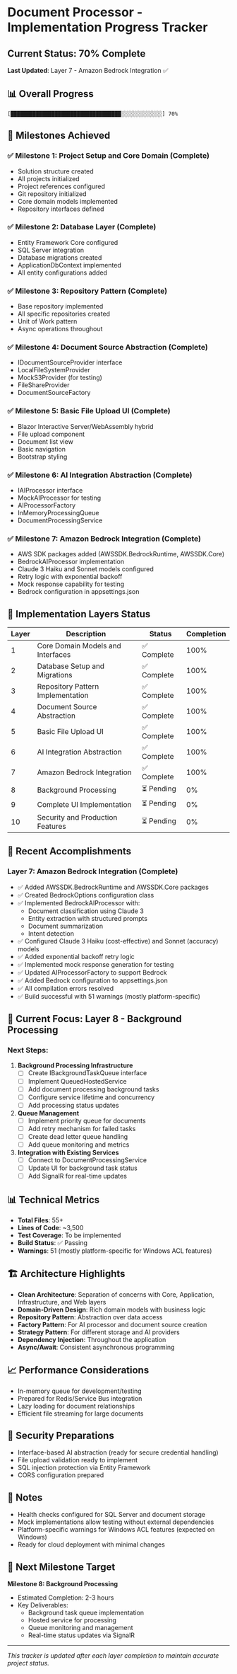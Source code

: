 # Document Processor - Implementation Progress Tracker

## Current Status: 70% Complete
**Last Updated**: Layer 7 - Amazon Bedrock Integration ✅

## 📊 Overall Progress
```
[███████████████████████████████████░░░░░░░░░░░░░] 70%
```

## 🎯 Milestones Achieved

### ✅ Milestone 1: Project Setup and Core Domain (Complete)
- Solution structure created
- All projects initialized
- Project references configured
- Git repository initialized
- Core domain models implemented
- Repository interfaces defined

### ✅ Milestone 2: Database Layer (Complete)
- Entity Framework Core configured
- SQL Server integration
- Database migrations created
- ApplicationDbContext implemented
- All entity configurations added

### ✅ Milestone 3: Repository Pattern (Complete)
- Base repository implemented
- All specific repositories created
- Unit of Work pattern
- Async operations throughout

### ✅ Milestone 4: Document Source Abstraction (Complete)
- IDocumentSourceProvider interface
- LocalFileSystemProvider
- MockS3Provider (for testing)
- FileShareProvider
- DocumentSourceFactory

### ✅ Milestone 5: Basic File Upload UI (Complete)
- Blazor Interactive Server/WebAssembly hybrid
- File upload component
- Document list view
- Basic navigation
- Bootstrap styling

### ✅ Milestone 6: AI Integration Abstraction (Complete)
- IAIProcessor interface
- MockAIProcessor for testing
- AIProcessorFactory
- InMemoryProcessingQueue
- DocumentProcessingService

### ✅ Milestone 7: Amazon Bedrock Integration (Complete)
- AWS SDK packages added (AWSSDK.BedrockRuntime, AWSSDK.Core)
- BedrockAIProcessor implementation
- Claude 3 Haiku and Sonnet models configured
- Retry logic with exponential backoff
- Mock response capability for testing
- Bedrock configuration in appsettings.json

## 📝 Implementation Layers Status

| Layer | Description | Status | Completion |
|-------|-------------|--------|------------|
| 1 | Core Domain Models and Interfaces | ✅ Complete | 100% |
| 2 | Database Setup and Migrations | ✅ Complete | 100% |
| 3 | Repository Pattern Implementation | ✅ Complete | 100% |
| 4 | Document Source Abstraction | ✅ Complete | 100% |
| 5 | Basic File Upload UI | ✅ Complete | 100% |
| 6 | AI Integration Abstraction | ✅ Complete | 100% |
| 7 | Amazon Bedrock Integration | ✅ Complete | 100% |
| 8 | Background Processing | ⏳ Pending | 0% |
| 9 | Complete UI Implementation | ⏳ Pending | 0% |
| 10 | Security and Production Features | ⏳ Pending | 0% |

## 🚀 Recent Accomplishments

### Layer 7: Amazon Bedrock Integration (Complete)
- ✅ Added AWSSDK.BedrockRuntime and AWSSDK.Core packages
- ✅ Created BedrockOptions configuration class
- ✅ Implemented BedrockAIProcessor with:
  - Document classification using Claude 3
  - Entity extraction with structured prompts
  - Document summarization
  - Intent detection
- ✅ Configured Claude 3 Haiku (cost-effective) and Sonnet (accuracy) models
- ✅ Added exponential backoff retry logic
- ✅ Implemented mock response generation for testing
- ✅ Updated AIProcessorFactory to support Bedrock
- ✅ Added Bedrock configuration to appsettings.json
- ✅ All compilation errors resolved
- ✅ Build successful with 51 warnings (mostly platform-specific)

## 🔄 Current Focus: Layer 8 - Background Processing

### Next Steps:
1. **Background Processing Infrastructure**
   - [ ] Create IBackgroundTaskQueue interface
   - [ ] Implement QueuedHostedService
   - [ ] Add document processing background tasks
   - [ ] Configure service lifetime and concurrency
   - [ ] Add processing status updates

2. **Queue Management**
   - [ ] Implement priority queue for documents
   - [ ] Add retry mechanism for failed tasks
   - [ ] Create dead letter queue handling
   - [ ] Add queue monitoring and metrics

3. **Integration with Existing Services**
   - [ ] Connect to DocumentProcessingService
   - [ ] Update UI for background task status
   - [ ] Add SignalR for real-time updates

## 📊 Technical Metrics

- **Total Files**: 55+
- **Lines of Code**: ~3,500
- **Test Coverage**: To be implemented
- **Build Status**: ✅ Passing
- **Warnings**: 51 (mostly platform-specific for Windows ACL features)

## 🏗️ Architecture Highlights

- **Clean Architecture**: Separation of concerns with Core, Application, Infrastructure, and Web layers
- **Domain-Driven Design**: Rich domain models with business logic
- **Repository Pattern**: Abstraction over data access
- **Factory Pattern**: For AI processor and document source creation
- **Strategy Pattern**: For different storage and AI providers
- **Dependency Injection**: Throughout the application
- **Async/Await**: Consistent asynchronous programming

## 📈 Performance Considerations

- In-memory queue for development/testing
- Prepared for Redis/Service Bus integration
- Lazy loading for document relationships
- Efficient file streaming for large documents

## 🔐 Security Preparations

- Interface-based AI abstraction (ready for secure credential handling)
- File upload validation ready to implement
- SQL injection protection via Entity Framework
- CORS configuration prepared

## 📝 Notes

- Health checks configured for SQL Server and document storage
- Mock implementations allow testing without external dependencies
- Platform-specific warnings for Windows ACL features (expected on Windows)
- Ready for cloud deployment with minimal changes

## 🎯 Next Milestone Target

**Milestone 8: Background Processing**
- Estimated Completion: 2-3 hours
- Key Deliverables:
  - Background task queue implementation
  - Hosted service for processing
  - Queue monitoring and management
  - Real-time status updates via SignalR

---

*This tracker is updated after each layer completion to maintain accurate project status.*